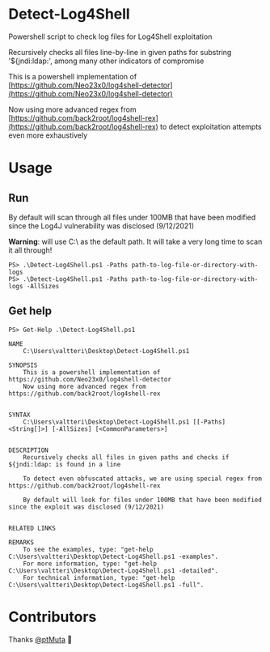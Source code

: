 # Detect-Log4Shell
Powershell script to check log files for Log4Shell exploitation

Recursively checks all files line-by-line in given paths for substring '${jndi:ldap:', among many other indicators of compromise

This is a powershell implementation of [https://github.com/Neo23x0/log4shell-detector](https://github.com/Neo23x0/log4shell-detector)

Now using more advanced regex from [https://github.com/back2root/log4shell-rex](https://github.com/back2root/log4shell-rex) to detect exploitation attempts even more exhaustively 

# Usage

## Run
By default will scan through all files under 100MB that have been modified since the Log4J vulnerability was disclosed (9/12/2021)

**Warning**: will use C:\ as the default path. It will take a very long time to scan it all through!

```
PS> .\Detect-Log4Shell.ps1 -Paths path-to-log-file-or-directory-with-logs
PS> .\Detect-Log4Shell.ps1 -Paths path-to-log-file-or-directory-with-logs -AllSizes
```

## Get help
```
PS> Get-Help .\Detect-Log4Shell.ps1

NAME
    C:\Users\valtteri\Desktop\Detect-Log4Shell.ps1

SYNOPSIS
    This is a powershell implementation of https://github.com/Neo23x0/log4shell-detector
    Now using more advanced regex from https://github.com/back2root/log4shell-rex


SYNTAX
    C:\Users\valtteri\Desktop\Detect-Log4Shell.ps1 [[-Paths] <String[]>] [-AllSizes] [<CommonParameters>]


DESCRIPTION
    Recursively checks all files in given paths and checks if ${jndi:ldap: is found in a line
    
    To detect even obfuscated attacks, we are using special regex from https://github.com/back2root/log4shell-rex

    By default will look for files under 100MB that have been modified since the exploit was disclosed (9/12/2021)


RELATED LINKS

REMARKS
    To see the examples, type: "get-help C:\Users\valtteri\Desktop\Detect-Log4Shell.ps1 -examples".
    For more information, type: "get-help C:\Users\valtteri\Desktop\Detect-Log4Shell.ps1 -detailed".
    For technical information, type: "get-help C:\Users\valtteri\Desktop\Detect-Log4Shell.ps1 -full".

```

# Contributors

Thanks [@ptMuta](https://github.com/ptMuta) :slightly_smiling_face: